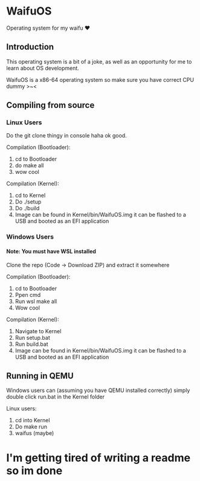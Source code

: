 # WaifuOS
Operating system for my waifu ♥

<h2>Introduction</h2>
This operating system is a bit of a joke, as well as an opportunity for me to learn about OS development.

WaifuOS is a x86-64 operating system so make sure you have correct CPU dummy >~<

<h2>Compiling from source</h2>
<h3>Linux Users</h3>

Do the git clone thingy in console haha ok good.

Compilation (Bootloader): 

  1. cd to Bootloader
  2. do make all
  3. wow cool

Compilation (Kernel): 
  
  1. cd to Kernel
  2. Do ./setup
  3. Do ./build
  4. Image can be found in Kernel/bin/WaifuOS.img it can be flashed to a USB and booted as an EFI application

<h3>Windows Users</h3>
<h4>Note: You must have WSL installed</h4>

Clone the repo (Code -> Download ZIP) and extract it somewhere

Compilation (Bootloader): 

  1. cd to Bootloader
  2. Ppen cmd
  3. Run wsl make all
  4. Wow cool

Compilation (Kernel): 
  
  1. Navigate to Kernel
  2. Run setup.bat
  3. Run build.bat
  4. Image can be found in Kernel/bin/WaifuOS.img it can be flashed to a USB and booted as an EFI application

<h2>Running in QEMU</h2>
Windows users can (assuming you have QEMU installed correctly) simply double click run.bat in the Kernel folder

Linux users:

  1. cd into Kernel
  2. Do make run
  3. waifus (maybe)

# I'm getting tired of writing a readme so im done
